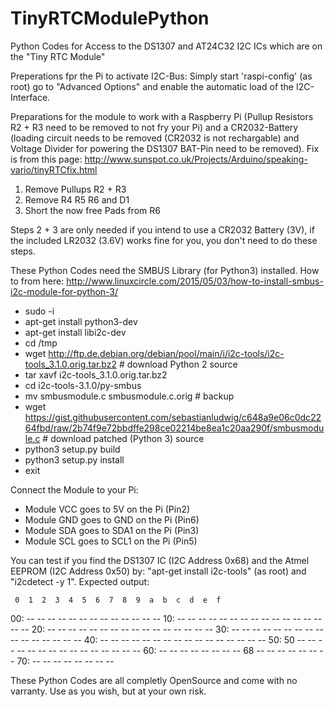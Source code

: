# TinyRTCModulePython
Python Codes for Access to the DS1307 and AT24C32 I2C ICs which are on the "Tiny RTC Module"

Preperations fpr the Pi to activate I2C-Bus:
Simply start 'raspi-config' (as root) go to "Advanced Options" and enable the automatic load of the I2C-Interface.

Preparations for the module to work with a Raspberry Pi (Pullup Resistors R2 + R3 need to be removed to not fry your Pi) and a CR2032-Battery (loading circuit needs to be removed (CR2032 is not rechargable) and Voltage Divider for powering the DS1307 BAT-Pin need to be removed).
Fix is from this page: http://www.sunspot.co.uk/Projects/Arduino/speaking-vario/tinyRTCfix.html

1. Remove Pullups R2 + R3
2. Remove R4 R5 R6 and D1
3. Short the now free Pads from R6

Steps 2 + 3 are only needed if you intend to use a CR2032 Battery (3V), if the included LR2032 (3.6V) works fine for you, you don't need to do these steps.

These Python Codes need the SMBUS Library (for Python3) installed.
How to from here: http://www.linuxcircle.com/2015/05/03/how-to-install-smbus-i2c-module-for-python-3/

- sudo -i
- apt-get install python3-dev
- apt-get install libi2c-dev
- cd /tmp
- wget http://ftp.de.debian.org/debian/pool/main/i/i2c-tools/i2c-tools_3.1.0.orig.tar.bz2 # download Python 2 source
- tar xavf i2c-tools_3.1.0.orig.tar.bz2
- cd i2c-tools-3.1.0/py-smbus
- mv smbusmodule.c smbusmodule.c.orig # backup
- wget https://gist.githubusercontent.com/sebastianludwig/c648a9e06c0dc2264fbd/raw/2b74f9e72bbdffe298ce02214be8ea1c20aa290f/smbusmodule.c # download patched (Python 3) source
- python3 setup.py build
- python3 setup.py install
- exit

Connect the Module to your Pi:
- Module VCC goes to 5V on the Pi (Pin2)
- Module GND goes to GND on the Pi (Pin6)
- Module SDA goes to SDA1 on the Pi (Pin3)
- Module SCL goes to SCL1 on the Pi (Pin5)

You can test if you find the DS1307 IC (I2C Address 0x68) and the Atmel EEPROM (I2C Address 0x50) by:
"apt-get install i2c-tools" (as root) and "i2cdetect -y 1". Expected output:

     0  1  2  3  4  5  6  7  8  9  a  b  c  d  e  f
00:          -- -- -- -- -- -- -- -- -- -- -- -- --
10: -- -- -- -- -- -- -- -- -- -- -- -- -- -- -- --
20: -- -- -- -- -- -- -- -- -- -- -- -- -- -- -- --
30: -- -- -- -- -- -- -- -- -- -- -- -- -- -- -- --
40: -- -- -- -- -- -- -- -- -- -- -- -- -- -- -- --
50: 50 -- -- -- -- -- -- -- -- -- -- -- -- -- -- --
60: -- -- -- -- -- -- -- -- 68 -- -- -- -- -- -- --
70: -- -- -- -- -- -- -- --

These Python Codes are all completly OpenSource and come with no varranty. Use as you wish, but at your own risk.
